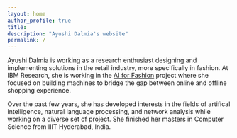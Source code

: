```yaml
---
layout: home
author_profile: true
title: 
description: "Ayushi Dalmia's website"
permalink: /
---
```

Ayushi Dalmia is working as a research enthusiast designing and implementing solutions in the retail industry, more specifically in fashion. At IBM Research, she is working in the [AI for Fashion](https://cognitivefashion.github.io/) project where she focused on building machines to bridge the gap between online and offline shopping experience.

Over the past few years, she has developed interests in the fields of artifical intelligence, natural language processing, and network analysis while working on a diverse set of project. She finished her masters in Computer Science from IIIT Hyderabad, India.

